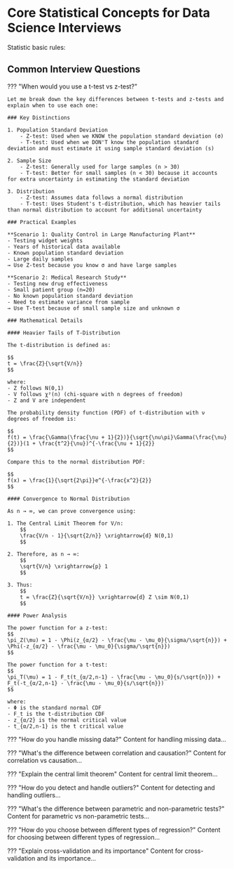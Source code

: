 # Core Statistical Concepts for Data Science Interviews

Statistic basic rules:



## Common Interview Questions

??? "When would you use a t-test vs z-test?"

    Let me break down the key differences between t-tests and z-tests and explain when to use each one:

    ### Key Distinctions

    1. Population Standard Deviation
        - Z-test: Used when we KNOW the population standard deviation (σ)
        - T-test: Used when we DON'T know the population standard deviation and must estimate it using sample standard deviation (s)

    2. Sample Size
        - Z-test: Generally used for large samples (n > 30)
        - T-test: Better for small samples (n < 30) because it accounts for extra uncertainty in estimating the standard deviation

    3. Distribution
        - Z-test: Assumes data follows a normal distribution
        - T-test: Uses Student's t-distribution, which has heavier tails than normal distribution to account for additional uncertainty

    ### Practical Examples

    **Scenario 1: Quality Control in Large Manufacturing Plant**
    - Testing widget weights
    - Years of historical data available
    - Known population standard deviation
    - Large daily samples
    → Use Z-test because you know σ and have large samples

    **Scenario 2: Medical Research Study**
    - Testing new drug effectiveness
    - Small patient group (n=20)
    - No known population standard deviation
    - Need to estimate variance from sample
    → Use T-test because of small sample size and unknown σ

    ### Mathematical Details

    #### Heavier Tails of T-Distribution

    The t-distribution is defined as:

    $$
    t = \frac{Z}{\sqrt{V/n}}
    $$

    where:
    - Z follows N(0,1)
    - V follows χ²(n) (chi-square with n degrees of freedom)
    - Z and V are independent

    The probability density function (PDF) of t-distribution with ν degrees of freedom is:

    $$
    f(t) = \frac{\Gamma(\frac{\nu + 1}{2})}{\sqrt{\nu\pi}\Gamma(\frac{\nu}{2})}(1 + \frac{t^2}{\nu})^{-\frac{\nu + 1}{2}}
    $$

    Compare this to the normal distribution PDF:

    $$
    f(x) = \frac{1}{\sqrt{2\pi}}e^{-\frac{x^2}{2}}
    $$

    #### Convergence to Normal Distribution

    As n → ∞, we can prove convergence using:

    1. The Central Limit Theorem for V/n:
        $$
        \frac{V/n - 1}{\sqrt{2/n}} \xrightarrow{d} N(0,1)
        $$

    2. Therefore, as n → ∞:
        $$
        \sqrt{V/n} \xrightarrow{p} 1
        $$

    3. Thus:
        $$
        t = \frac{Z}{\sqrt{V/n}} \xrightarrow{d} Z \sim N(0,1)
        $$

    #### Power Analysis

    The power function for a z-test:
    $$
    \pi_Z(\mu) = 1 - \Phi(z_{α/2} - \frac{\mu - \mu_0}{\sigma/\sqrt{n}}) + \Phi(-z_{α/2} - \frac{\mu - \mu_0}{\sigma/\sqrt{n}})
    $$

    The power function for a t-test:
    $$
    \pi_T(\mu) = 1 - F_t(t_{α/2,n-1} - \frac{\mu - \mu_0}{s/\sqrt{n}}) + F_t(-t_{α/2,n-1} - \frac{\mu - \mu_0}{s/\sqrt{n}})
    $$

    where:
    - Φ is the standard normal CDF
    - F_t is the t-distribution CDF
    - z_{α/2} is the normal critical value
    - t_{α/2,n-1} is the t critical value

??? "How do you handle missing data?"
    Content for handling missing data...

??? "What's the difference between correlation and causation?"
    Content for correlation vs causation...

??? "Explain the central limit theorem"
    Content for central limit theorem...

??? "How do you detect and handle outliers?"
    Content for detecting and handling outliers...

??? "What's the difference between parametric and non-parametric tests?"
    Content for parametric vs non-parametric tests...

??? "How do you choose between different types of regression?"
    Content for choosing between different types of regression...

??? "Explain cross-validation and its importance"
    Content for cross-validation and its importance...








